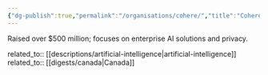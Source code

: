 ```yaml
---
{"dg-publish":true,"permalink":"/organisations/cohere/","title":"Cohere"}
---
```



Raised over $500 million; focuses on enterprise AI solutions and privacy.

related_to:: [[descriptions/artificial-intelligence\|artificial-intelligence]]
related_to:: [[digests/canada\|Canada]]

